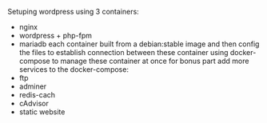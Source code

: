 Setuping wordpress using 3 containers:
- nginx
- wordpress + php-fpm
- mariadb
each container built from a debian:stable image and then config the files to establish connection between these container
using docker-compose to manage these container at once
for bonus part add more services to the docker-compose:
- ftp
- adminer
- redis-cach
- cAdvisor
- static website
